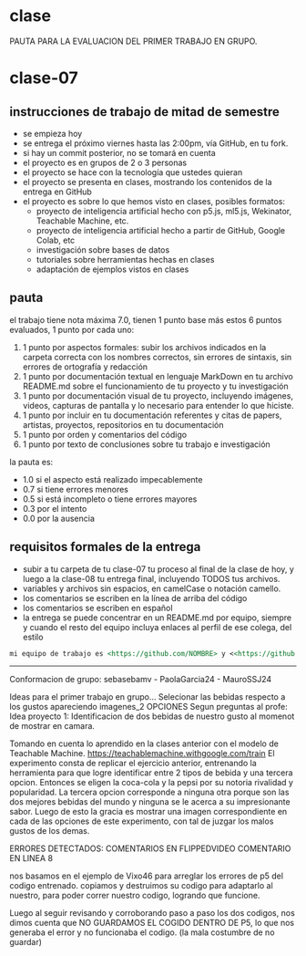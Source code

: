 # clase
PAUTA PARA LA EVALUACION DEL PRIMER TRABAJO EN GRUPO.

 # clase-07

## instrucciones de trabajo de mitad de semestre

- se empieza hoy
- se entrega el próximo viernes hasta las 2:00pm, vía GitHub, en tu fork.
- si hay un commit posterior, no se tomará en cuenta
- el proyecto es en grupos de 2 o 3 personas
- el proyecto se hace con la tecnología que ustedes quieran
- el proyecto se presenta en clases, mostrando los contenidos de la entrega en GitHub
- el proyecto es sobre lo que hemos visto en clases, posibles formatos:
  - proyecto de inteligencia artificial hecho con p5.js, ml5.js, Wekinator, Teachable Machine, etc.
  - proyecto de inteligencia artificial hecho a partir de GitHub, Google Colab, etc
  - investigación sobre bases de datos
  - tutoriales sobre herramientas hechas en clases
  - adaptación de ejemplos vistos en clases

## pauta

el trabajo tiene nota máxima 7.0, tienen 1 punto base más estos 6 puntos evaluados, 1 punto por cada uno:

1. 1 punto por aspectos formales: subir los archivos indicados en la carpeta correcta con los nombres correctos, sin errores de sintaxis, sin errores de ortografía y redacción
2. 1 punto por documentación textual en lenguaje MarkDown en tu archivo README.md sobre el funcionamiento de tu proyecto y tu investigación
3. 1 punto por documentación visual de tu proyecto, incluyendo imágenes, videos, capturas de pantalla y lo necesario para entender lo que hiciste.
4. 1 punto por incluir en tu documentación referentes y citas de papers, artistas, proyectos, repositorios en tu documentación
5. 1 punto por orden y comentarios del código
6. 1 punto por texto de conclusiones sobre tu trabajo e investigación

la pauta es:

- 1.0 si el aspecto está realizado impecablemente
- 0.7 si tiene errores menores
- 0.5 si está incompleto o tiene errores mayores
- 0.3 por el intento
- 0.0 por la ausencia

## requisitos formales de la entrega

- subir a tu carpeta de tu clase-07 tu proceso al final de la clase de hoy, y luego a la clase-08 tu entrega final, incluyendo TODOS tus archivos.
- variables y archivos sin espacios, en camelCase o notación camello.
- los comentarios se escriben en la línea de arriba del código
- los comentarios se escriben en español
- la entrega se puede concentrar en un README.md por equipo, siempre y cuando el resto del equipo incluya enlaces al perfil de ese colega, del estilo

```md
mi equipo de trabajo es <https://github.com/NOMBRE> y <<https://github.com/NOMBRE>>, entregamos en el repositorio en este enlace <https://github.com/disenoUChile/audiv027-2024-1/estudiantes/NOMBRE/clase-06>.
```
--------------------
Conformacion de grupo: sebasebamv - PaolaGarcia24 - MauroSSJ24

Ideas para el primer trabajo en grupo... 
Selecionar las bebidas respecto a los gustos apareciendo imagenes_2 OPCIONES
Segun preguntas al profe:
Idea proyecto 1: 
Identificacion de dos bebidas de nuestro gusto al momenot de mostrar en camara.

Tomando en cuenta lo aprendido en la clases anterior con el modelo de Teachable Machine. https://teachablemachine.withgoogle.com/train
El experimento consta de replicar el ejercicio anterior, entrenando la herramienta para que logre identificar entre 2 tipos de bebida y una tercera opcion.
Entonces se eligen la coca-cola y la pepsi por su notoria rivalidad y popularidad.
La tercera opcion corresponde a ninguna otra porque son las dos mejores bebidas del mundo y ninguna se le acerca a su impresionante sabor. 
Luego de esto la gracia es mostrar una imagen correspondiente en cada de las opciones de este experimento, con tal de juzgar los malos gustos de los demas. 



ERRORES DETECTADOS:
COMENTARIOS EN FLIPPEDVIDEO
COMENTARIO EN LINEA 8 

nos basamos en el ejemplo de Vixo46 para arreglar los errores de p5 del codigo entrenado. 
copiamos y destruimos su codigo para adaptarlo al nuestro, para poder correr nuestro codigo, logrando que funcione.

Luego al seguir revisando y corroborando paso a paso los dos codigos, nos dimos cuenta que NO GUARDAMOS EL COGIDO DENTRO DE P5, lo que nos generaba el error y no funcionaba el codigo. (la mala costumbre de no guardar) 





